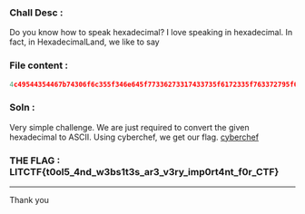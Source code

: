 ### Chall Desc :
Do you know how to speak hexadecimal? I love speaking in hexadecimal. In fact, in HexadecimalLand, we like to say

### File content : 

```py
4c49544354467b74306f6c355f346e645f77336273317433735f6172335f763372795f696d70307274346e745f6630725f4354467d
```

### Soln :

Very simple challenge. We are just required to convert the given hexadecimal to ASCII. Using cyberchef, we get our flag.
[cyberchef](https://gchq.github.io/CyberChef/)

### THE FLAG : LITCTF{t0ol5_4nd_w3bs1t3s_ar3_v3ry_imp0rt4nt_f0r_CTF}

---

Thank you
